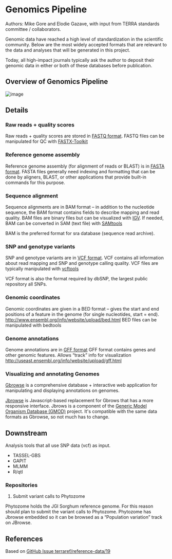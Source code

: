 # Genomics Pipeline

Authors: Mike Gore and Elodie Gazave, with input from TERRA standards committee / collaborators.

Genomic data have reached a high level of standardization in the scientific community. Below are the most widely accepted formats that are relevant to the data and analyses that will be generated in this project.

Today, all high-impact journals typically ask the author to deposit their genomic data in either or both of these databases before publication.

## Overview of Genomics Pipeline

![image](https://cloud.githubusercontent.com/assets/464871/11194261/b1f51906-8c70-11e5-997b-e603e2322901.png)


## Details


### Raw reads + quality scores 

Raw reads + quality scores are stored in [FASTQ format](http://maq.sourceforge.net/fastq.shtml). FASTQ files can be manipulated for QC with [FASTX-Toolkit](http://hannonlab.cshl.edu/fastx_toolkit/)

### Reference genome assembly

Reference genome assembly (for alignment of reads or BLAST) is in [FASTA format](https://en.wikipedia.org/wiki/FASTA_format). FASTA files generally need indexing and formatting that can be done by aligners, BLAST, or other applications that provide built-in commands for this purpose.

### Sequence alignment

Sequence alignments are in BAM format – in addition to the nucleotide sequence, the BAM format contains fields to describe mapping and read quality. BAM files are binary files but can be visualized with [IGV](http://www.broadinstitute.org/igv/). If needed, BAM can be converted in SAM (text file) with [SAMtools](http://samtools.sourceforge.net/)

BAM is the preferred format for sra database (sequence read archive).


### SNP and genotype variants

SNP and genotype variants are in [VCF format](http://www.1000genomes.org/wiki/Analysis/Variant%20Call%20Format/vcf-variant-call-format-version-40). VCF contains all information about read mapping and SNP and genotype calling quality.  VCF files are typically manipulated with [vcftools](https://vcftools.github.io/index.html)


VCF format is also the format required by dbSNP, the largest public repository all SNPs.

### Genomic coordinates

Genomic coordinates are given in a BED format – gives the start and end positions of a feature in the genome (for single nucleotides, start = end). http://www.ensembl.org/info/website/upload/bed.html BED files can be manipulated with bedtools

### Genome annotations

Genome annotations are in [GFF format](http://useast.ensembl.org/info/website/upload/gff.html) GFF format contains genes and other genomic features. Allows “track” info for visualization http://useast.ensembl.org/info/website/upload/gff.html

### Visualizing and annotating Genomes

[Gbrowse](http://gmod.org/wiki/GBrowse) is a comprehensive database + interactive web application for manipulating and displaying annotations on genomes.

[Jbrowse](http://jbrowse.org/) is Javascript-based replacement for Gbrows that has a more responsive interface. Jbrows is a component of the [Generic Model Organism Database (GMOD)](http://gmod.org/wiki/Main_Page) project. It's compatible with the same data formats as Gbrowse, so not much has to change.

## Downstream

Analysis tools that  all use SNP data (vcf) as input. 

* TASSEL-GBS
* GAPIT
* MLMM
* R/qtl

### Repositories

1. Submit variant calls to Phytozome

Phytozome holds the JGI Sorghum reference genome. For this reason should plan to submit the variant calls to Phytozome. Phytozome has Jbrowse embedded so it can be browsed as a “Population variation” track on JBrowse. 

## References

Based on [GitHub Issue terraref/reference-data/19](https://github.com/terraref/reference-data/issues/19)

